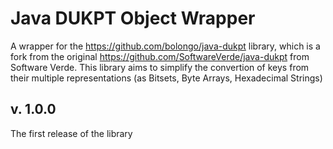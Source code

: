 # Java DUKPT Object Wrapper

A wrapper for the https://github.com/bolongo/java-dukpt library, which is a fork from the original
https://github.com/SoftwareVerde/java-dukpt from Software Verde. This library aims to simplify the convertion of keys
from their multiple representations (as Bitsets, Byte Arrays, Hexadecimal Strings)

## v. 1.0.0
The first release of the library